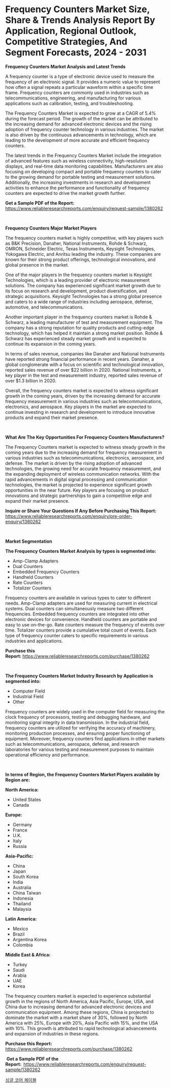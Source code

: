 <p><h1>Frequency Counters Market Size, Share & Trends Analysis Report By Application, Regional Outlook, Competitive Strategies, And Segment Forecasts, 2024 - 2031</h1></p><p><strong>Frequency Counters Market Analysis and Latest Trends</strong></p>
<p><p>A frequency counter is a type of electronic device used to measure the frequency of an electronic signal. It provides a numeric value to represent how often a signal repeats a particular waveform within a specific time frame. Frequency counters are commonly used in industries such as telecommunications, engineering, and manufacturing for various applications such as calibration, testing, and troubleshooting.</p><p>The Frequency Counters Market is expected to grow at a CAGR of 5.4% during the forecast period. The growth of the market can be attributed to the increasing demand for advanced electronic devices and the rising adoption of frequency counter technology in various industries. The market is also driven by the continuous advancements in technology, which are leading to the development of more accurate and efficient frequency counters.</p><p>The latest trends in the Frequency Counters Market include the integration of advanced features such as wireless connectivity, high-resolution displays, and real-time data monitoring capabilities. Manufacturers are also focusing on developing compact and portable frequency counters to cater to the growing demand for portable testing and measurement solutions. Additionally, the increasing investments in research and development activities to enhance the performance and functionality of frequency counters are expected to drive the market growth further.</p></p>
<p><strong>Get a Sample PDF of the Report:&nbsp;</strong> <a href="https://www.reliableresearchreports.com/enquiry/request-sample/1380262">https://www.reliableresearchreports.com/enquiry/request-sample/1380262</a></p>
<p>&nbsp;</p>
<p><strong>Frequency Counters Major Market Players</strong></p>
<p><p>The frequency counters market is highly competitive, with key players such as B&K Precision, Danaher, National Instruments, Rohde & Schwarz, OMRON, Schneider Electric, Texas Instruments, Keysight Technologies, Yokogawa Electric, and Anritsu leading the industry. These companies are known for their strong product offerings, technological innovations, and global presence in the market.</p><p>One of the major players in the frequency counters market is Keysight Technologies, which is a leading provider of electronic measurement solutions. The company has experienced significant market growth due to its focus on research and development, product diversification, and strategic acquisitions. Keysight Technologies has a strong global presence and caters to a wide range of industries including aerospace, defense, automotive, and telecommunications.</p><p>Another important player in the frequency counters market is Rohde & Schwarz, a leading manufacturer of test and measurement equipment. The company has a strong reputation for quality products and cutting-edge technology, which has helped it maintain a strong market position. Rohde & Schwarz has experienced steady market growth and is expected to continue its expansion in the coming years.</p><p>In terms of sales revenue, companies like Danaher and National Instruments have reported strong financial performance in recent years. Danaher, a global conglomerate with a focus on scientific and technological innovation, reported sales revenue of over $22 billion in 2020. National Instruments, a key player in the test and measurement industry, reported sales revenue of over $1.3 billion in 2020.</p><p>Overall, the frequency counters market is expected to witness significant growth in the coming years, driven by the increasing demand for accurate frequency measurement in various industries such as telecommunications, electronics, and aerospace. Key players in the market are expected to continue investing in research and development to introduce innovative products and expand their market presence.</p></p>
<p>&nbsp;</p>
<p><strong>What Are The Key Opportunities For Frequency Counters Manufacturers?</strong></p>
<p><p>The Frequency Counters market is expected to witness steady growth in the coming years due to the increasing demand for frequency measurement in various industries such as telecommunications, electronics, aerospace, and defense. The market is driven by the rising adoption of advanced technologies, the growing need for accurate frequency measurement, and the expanding deployment of wireless communication networks. With the rapid advancements in digital signal processing and communication technologies, the market is projected to experience significant growth opportunities in the near future. Key players are focusing on product innovations and strategic partnerships to gain a competitive edge and expand their market presence.</p></p>
<p><strong>Inquire or Share Your Questions If Any Before Purchasing This Report:</strong> <a href="https://www.reliableresearchreports.com/enquiry/pre-order-enquiry/1380262">https://www.reliableresearchreports.com/enquiry/pre-order-enquiry/1380262</a></p>
<p>&nbsp;</p>
<p><strong>Market Segmentation</strong></p>
<p><strong>The Frequency Counters Market Analysis by types is segmented into:</strong></p>
<p><ul><li>Amp-Clamp Adapters</li><li>Dual Counters</li><li>Embedded Frequency Counters</li><li>Handheld Counters</li><li>Rate Counters</li><li>Totalizer Counters</li></ul></p>
<p><p>Frequency counters are available in various types to cater to different needs. Amp-Clamp adapters are used for measuring current in electrical systems. Dual counters can simultaneously measure two different frequencies. Embedded frequency counters are integrated into other electronic devices for convenience. Handheld counters are portable and easy to use on-the-go. Rate counters measure the frequency of events over time. Totalizer counters provide a cumulative total count of events. Each type of frequency counter caters to specific requirements in various industries and applications.</p></p>
<p><strong>Purchase this Report:&nbsp;</strong><a href="https://www.reliableresearchreports.com/purchase/1380262">https://www.reliableresearchreports.com/purchase/1380262</a></p>
<p>&nbsp;</p>
<p><strong>The Frequency Counters Market Industry Research by Application is segmented into:</strong></p>
<p><ul><li>Computer Field</li><li>Industrial Field</li><li>Other</li></ul></p>
<p><p>Frequency counters are widely used in the computer field for measuring the clock frequency of processors, testing and debugging hardware, and monitoring signal integrity in data transmission. In the industrial field, frequency counters are utilized for verifying the accuracy of machinery, monitoring production processes, and ensuring proper functioning of equipment. Moreover, frequency counters find applications in other markets such as telecommunications, aerospace, defense, and research laboratories for various testing and measurement purposes to maintain operational efficiency and performance.</p></p>
<p>&nbsp;</p>
<p><strong>In terms of Region, the Frequency Counters Market Players available by Region are:</strong></p>
<p>
    <p> <strong> North America: </strong>
        <ul>
            <li>United States</li>
            <li>Canada</li>
        </ul>
        </p> 
    <p> <strong> Europe: </strong>
        <ul>
            <li>Germany</li>
            <li>France</li>
            <li>U.K.</li>
            <li>Italy</li>
            <li>Russia</li>
        </ul>
        </p> 
    <p> <strong> Asia-Pacific: </strong>
        <ul>
            <li>China</li>
            <li>Japan</li>
            <li>South Korea</li>
            <li>India</li>
            <li>Australia</li>
            <li>China Taiwan</li>
            <li>Indonesia</li>
            <li>Thailand</li>
            <li>Malaysia</li>
        </ul>
        </p> 
    <p> <strong> Latin America: </strong>
        <ul>
            <li>Mexico</li>
            <li>Brazil</li>
            <li>Argentina Korea</li>
            <li>Colombia</li>
        </ul>
        </p> 
    <p> <strong> Middle East & Africa: </strong>
        <ul>
            <li>Turkey</li>
            <li>Saudi</li>
            <li>Arabia</li>
            <li>UAE</li>
            <li>Korea</li>
        </ul>
    </p>
    </p>
<p><p>The frequency counters market is expected to experience substantial growth in the regions of North America, Asia Pacific, Europe, USA, and China due to increasing demand for advanced electronic devices and communication equipment. Among these regions, China is projected to dominate the market with a market share of 30%, followed by North America with 25%, Europe with 20%, Asia Pacific with 15%, and the USA with 10%. This growth is attributed to rapid technological advancements and expansion of industries in these regions.</p></p>
<p><strong>Purchase this Report: </strong><a href="https://www.reliableresearchreports.com/purchase/1380262">https://www.reliableresearchreports.com/purchase/1380262</a></p>
<p>&nbsp;<strong>Get a Sample PDF of the Report:&nbsp;&nbsp;</strong><a href="https://www.reliableresearchreports.com/enquiry/request-sample/1380262">https://www.reliableresearchreports.com/enquiry/request-sample/1380262</a></p>
<p><strong></strong></p>
<p><p><a href="https://github.com/idcefvhkdut6/Market-Research-Report-List-1/blob/main/601959710567.md">싱글 코어 케이블</a></p></p>